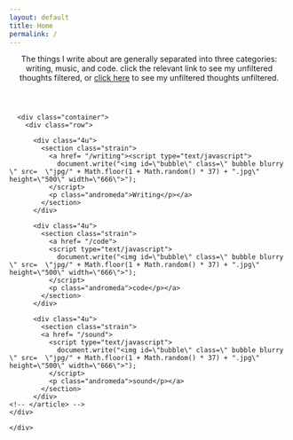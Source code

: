 ```yaml
---
layout: default
title: Home
permalink: /
---
```


<html>
<style>

  .container {
    margin-left: auto;
    margin-right: auto;
  }
  .row {
    border-bottom: solid 1px transparent;
  }
  .row > * {
    float: left;
  }
  .row: after, .row: before {
    content: '';
    display: block;
    clear: both;
    height: 0;
  }
  .row.uniform > * >: first-child {
    margin-top: 0;
  }
  .row.uniform > * >: last-child {
    margin-bottom: 0;
  }
  /* Gutters */
  /* Normal */
  .row > * {
    /* padding: (gutters.horizontal) 0 0 (gutters.vertical) */
    padding: 40px 0 0 40px;
  }
  .row {
    /* margin: -(gutters.horizontal) 0 -1px -(gutters.vertical) */
    margin: -40px 0 -1px -40px;
  }
  .andromeda {
    text-align: center;
    text-transform: uppercase;
    font-family: sans-serif;
    font-size: 24pt;
    font-weight: 200;
    letter-spacing: 0.075em;
    line-height: 1.05em;
    color: #eee8d5;
    position: absolute;
    margin: 0;
    top: 50%;
    left: 50%;
    /* 3 */
    transform: translate(-50%, -50%);
    width: 75%;
    z-index: 1;
  }
  .strain {
    position: relative;
    width: 200px;
    border-radius: 200px;
    margin: 0 auto;
    overflow: hidden;
    position: relative;
    height: 200px;
  }
  .blurry {
    -moz-filter: grayscale(0.2) brightness(1.3) contrast(30%) blur(30px);
    -webkit-filter: grayscale(0.2) brightness(1.3) contrast(30%) blur(30px);
    filter: grayscale(0.2) brightness(1.3) contrast(30%) blur(30px);
  }
  .bubble {
    -moz-animation-name: fadeIn;
    -moz-animation-iteration-count: 1;
    /*-moz-animation-timing-function: ease-in;*/
    -moz-animation-duration: 1.5s;
    -webkit-animation-name: fadeIn;
    -webkit-animation-iteration-count: 1;
    /*-webkit-animation-timing-function: ease-in;*/
    -webkit-animation-duration: 1.5s;
    animation-name: fadeIn;
    animation-iteration-count: 1;
    /*animation-timing-function: ease-in;*/
    animation-duration: 1.5s;
  }
  @-moz-keyframes fadeIn {
    from {
      -moz-filter: grayscale(.8) brightness(0.3) contrast(150%) blur(1px);
    }
    to {
      -moz-filter: grayscale(0.2) brightness(1.3) contrast(30%) blur(30px);
    }
  }
  @-webkit-keyframes fadeIn {
    from {
      -webkit-filter: grayscale(.8) brightness(0.3) contrast(150%) blur(1px);
    }
    to {
      -webkit-filter: grayscale(0.2) brightness(1.3) contrast(30%) blur(30px);
    }
  }
  @keyframes fadeIn {
    0% {
      filter: grayscale(.8) brightness(0.3) contrast(150%) blur(1px);
    }
    100% {
      filter: grayscale(0.2) brightness(1.3) contrast(30%) blur(30px);
    }
  }
</style>

  <div class="wrapper style2">
    <article id="nav1">
      <header>
        The things I write about are generally separated into three categories: writing, music, and code.
        click the relevant link to see my unfiltered thoughts filtered, or <a href= "/posts">click here</a> to see my unfiltered thoughts unfiltered.
        <p></p>
      </header>

      <div class="container">
        <div class="row">

          <div class="4u">
            <section class="strain">
              <a href= "/writing"><script type="text/javascript">
                document.write("<img id=\"bubble\" class=\" bubble blurry \" src=  \"jpg/" + Math.floor(1 + Math.random() * 37) + ".jpg\" height=\"500\" width=\"666\">");
              </script>
              <p class="andromeda">Writing</p></a>
            </section>
          </div>

          <div class="4u">
            <section class="strain">
              <a href= "/code">
              <script type="text/javascript">
                document.write("<img id=\"bubble\" class=\" bubble blurry \" src=  \"jpg/" + Math.floor(1 + Math.random() * 37) + ".jpg\" height=\"500\" width=\"666\">");
              </script>
              <p class="andromeda">code</p></a>
            </section>
          </div>

          <div class="4u">
            <section class="strain">
            <a href= "/sound">
              <script type="text/javascript">
                document.write("<img id=\"bubble\" class=\" bubble blurry \" src=  \"jpg/" + Math.floor(1 + Math.random() * 37) + ".jpg\" height=\"500\" width=\"666\">");
              </script>
              <p class="andromeda">sound</p></a>
            </section>
          </div>
    <!-- </article> -->
    </div>

    </div>

<!-- </body> -->

</html>
